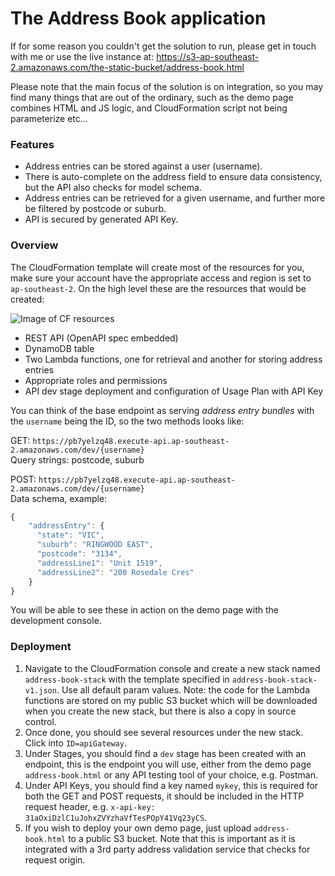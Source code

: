 # The Address Book application
If for some reason you couldn't get the solution to run, please get in touch with me or use the live instance at: https://s3-ap-southeast-2.amazonaws.com/the-static-bucket/address-book.html

Please note that the main focus of the solution is on integration, so you may find many things that are out of the ordinary, such as the demo page combines HTML and JS logic, and CloudFormation script not being parameterize etc...

### Features
* Address entries can be stored against a user (username).
* There is auto-complete on the address field to ensure data consistency, but the API also checks for model schema.
* Address entries can be retrieved for a given username, and further more be filtered by postcode or suburb.
* API is secured by generated API Key.
 
### Overview
The CloudFormation template will create most of the resources for you, make sure your account have the appropriate access and region is set to `ap-southeast-2`. On the high level these are the resources that would be created:

![Image of CF resources](https://s3-ap-southeast-2.amazonaws.com/the-static-bucket/cf-visual-v2.png)

* REST API (OpenAPI spec embedded)
* DynamoDB table
* Two Lambda functions, one for retrieval and another for storing address entries
* Appropriate roles and permissions
* API dev stage deployment and configuration of Usage Plan with API Key

You can think of the base endpoint as serving _address entry bundles_ with the `username` being the ID, so the two methods looks like:

GET: `https://pb7yelzq48.execute-api.ap-southeast-2.amazonaws.com/dev/{username}` <br>
Query strings: postcode, suburb

POST: `https://pb7yelzq48.execute-api.ap-southeast-2.amazonaws.com/dev/{username}` <br>
Data schema, example:
```javascript
{
    "addressEntry": {
      "state": "VIC",
      "suburb": "RINGWOOD EAST",
      "postcode": "3134",
      "addressLine1": "Unit 1519",
      "addressLine2": "200 Rosedale Cres"
    }
}
````
You will be able to see these in action on the demo page with the development console.

### Deployment
1. Navigate to the CloudFormation console and create a new stack named `address-book-stack` with the template specified in `address-book-stack-v1.json`. Use all default param values. Note: the code for the Lambda functions are stored on my public S3 bucket which will be downloaded when you create the new stack, but there is also a copy in source control.
2. Once done, you should see several resources under the new stack. Click into `ID=apiGateway`.
3. Under Stages, you should find a `dev` stage has been created with an endpoint, this is the endpoint you will use, either from the demo page `address-book.html` or any API testing tool of your choice, e.g. Postman.
4. Under API Keys, you should find a key named `mykey`, this is required for both the GET and POST requests, it should be included in the HTTP request header, e.g. `x-api-key: 31aOxiDzlC1uJohxZVYzhaVfTesPOpY41Vq23yCS`.
5. If you wish to deploy your own demo page, just upload `address-book.html` to a public S3 bucket. Note that this is important as it is integrated with a 3rd party address validation service that checks for request origin.